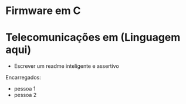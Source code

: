 # Firmware em C 
# Telecomunicações em (Linguagem aqui)

* Escrever um readme inteligente e assertivo 

Encarregados:
  - pessoa 1
  - pessoa 2
